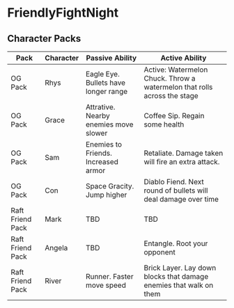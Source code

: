 # FriendlyFightNight

## Character Packs

| Pack | Character | Passive Ability | Active Ability |
| ---- | --------- | --------------- | -------------- |
| OG Pack | Rhys | Eagle Eye. Bullets have longer range | Active: Watermelon Chuck. Throw a watermelon that rolls across the stage |
| OG Pack | Grace | Attrative. Nearby enemies move slower | Coffee Sip. Regain some health |
| OG Pack | Sam | Enemies to Friends. Increased armor | Retaliate. Damage taken will fire an extra attack. |
| OG Pack | Con | Space Gracity. Jump higher | Diablo Fiend. Next round of bullets will deal damage over time |
| Raft Friend Pack | Mark | TBD | TBD |
| Raft Friend Pack | Angela | TBD | Entangle. Root your opponent |
| Raft Friend Pack | River | Runner. Faster move speed | Brick Layer. Lay down blocks that damage enemies that walk on them |

